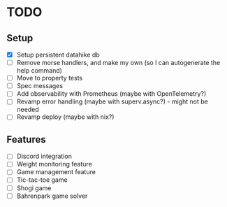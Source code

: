 # TODO

## Setup
- [x] Setup persistent datahike db
- [ ] Remove morse handlers, and make my own (so I can autogenerate the help command)
- [ ] Move to property tests
- [ ] Spec messages
- [ ] Add observability with Prometheus (maybe with OpenTelemetry?)
- [ ] Revamp error handling (maybe with superv.async?) - might not be needed
- [ ] Revamp deploy (maybe with nix?)

## Features
- [ ] Discord integration
- [ ] Weight monitoring feature
- [ ] Game management feature
- [ ] Tic-tac-toe game
- [ ] Shogi game
- [ ] Bahrenpark game solver
